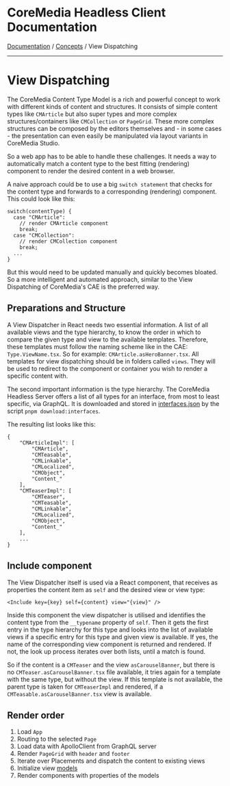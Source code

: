 # CoreMedia Headless Client Documentation

[Documentation](../../README.md) / [Concepts](README.md) / View Dispatching

---

# View Dispatching

The CoreMedia Content Type Model is a rich and powerful concept to work with 
different kinds of content and structures. It consists of simple content 
types like `CMArticle` but also super types and more complex structures/containers like
`CMCollection` or `PageGrid`. These more complex structures can be composed by 
the editors themselves and - in some cases - the presentation can even easily 
be manipulated via layout variants in CoreMedia Studio.

So a web app has to be able to handle these challenges. It needs a way to
automatically match a content type to the best fitting (rendering) component to 
render the desired content in a web browser.

A naive approach could be to use a big `switch statement` that checks for the 
content type and forwards to a corresponding (rendering) component.
This could look like this:

```
switch(contentType) {
  case "CMArticle":
    // render CMArticle component
    break;
  case "CMCollection":
    // render CMCollection component
    break;
  ...
}
```

But this would need to be updated manually and quickly becomes bloated. So a 
more intelligent and automated approach, similar to the View Dispatching of 
CoreMedia's CAE is the preferred way.

## Preparations and Structure

A View Dispatcher in React needs two essential information. A list of all 
available views and the type hierarchy, to know the order in which to compare 
the given type and view to the available templates. Therefore, these templates 
must follow the naming scheme like in the CAE: `Type.ViewName.tsx`. So for 
example: `CMArticle.asHeroBanner.tsx`. All templates for view dispatching should 
be in folders called `views`. They will be used to redirect to the component or 
container you wish to render a specific content with.

The second important information is the type hierarchy. The CoreMedia Headless 
Server offers a list of all types for an interface, from most to least specific, 
via GraphQL. It is downloaded and stored in 
[interfaces.json](../../../packages/graphql-layer/src/__downloaded__/interfaces.json) by the script
`pnpm download:interfaces`.

The resulting list looks like this:

```
{
    "CMArticleImpl": [
        "CMArticle",
        "CMTeasable",
        "CMLinkable",
        "CMLocalized",
        "CMObject",
        "Content_"
    ],
    "CMTeaserImpl": [
        "CMTeaser",
        "CMTeasable",
        "CMLinkable",
        "CMLocalized",
        "CMObject",
        "Content_"
    ],
    ...
}
```

## Include component

The View Dispatcher itself is used via a React component, that receives as 
properties the content item as `self` and the desired view or view type:

```
<Include key={key} self={content} view="{view}" />
```

Inside this component the view dispatcher is utilised and identifies the content 
type from the `__typename` property of `self`. Then it gets the first entry in 
the type hierarchy for this type and looks into the list of available views if 
a specific entry for this type and given view is available. If yes, the name of 
the corresponding view component is returned and rendered. If not, the look up 
process iterates over both lists, until a match is found. 

So if the content is a `CMTeaser` and the view `asCarouselBanner`, but there is 
no `CMTeaser.asCarouselBanner.tsx` file available, it tries again for a template 
with the same type, but without the view. If this template is not available, the 
parent type is taken for `CMTeaserImpl` and rendered, if 
a `CMTeasable.asCarouselBanner.tsx` view is available.

## Render order

1. Load `App`
2. Routing to the selected `Page` 
3. Load data with ApolloClient from GraphQL server
3. Render `PageGrid` with `header` and `footer`
4. Iterate over Placements and dispatch the content to existing views
5. Initialize view [models](../../../apps/spark/src/models)
7. Render components with properties of the models
 
